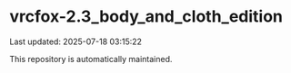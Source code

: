 # vrcfox-2.3_body_and_cloth_edition

Last updated: 2025-07-18 03:15:22

This repository is automatically maintained.
